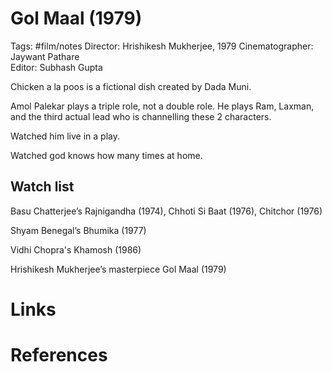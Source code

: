 # Gol Maal (1979)
Tags: #film/notes 
Director: Hrishikesh Mukherjee, 1979
Cinematographer: Jaywant Pathare 	
Editor: Subhash Gupta

Chicken a la poos is a fictional dish created by Dada Muni. 

Amol Palekar plays a triple role, not a double role. He plays Ram, Laxman, and the third actual lead who is channelling these 2 characters. 

Watched him live in a play. 

Watched god knows how many times at home.

## Watch list
Basu Chatterjee’s Rajnigandha (1974), Chhoti Si Baat (1976), Chitchor (1976)

Shyam Benegal’s Bhumika (1977)

Vidhi Chopra's Khamosh (1986)

Hrishikesh Mukherjee’s masterpiece Gol Maal (1979)


# Links

# References
